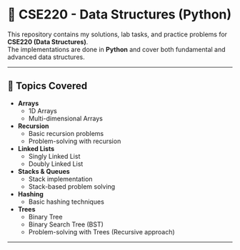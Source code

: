 # 📘 CSE220 - Data Structures (Python)

This repository contains my solutions, lab tasks, and practice problems for **CSE220 (Data Structures)**.  
The implementations are done in **Python** and cover both fundamental and advanced data structures.  

---

## 🚀 Topics Covered

- **Arrays**
  - 1D Arrays
  - Multi-dimensional Arrays
- **Recursion**
  - Basic recursion problems
  - Problem-solving with recursion
- **Linked Lists**
  - Singly Linked List
  - Doubly Linked List
- **Stacks & Queues**
  - Stack implementation
  - Stack-based problem solving
- **Hashing**
  - Basic hashing techniques
- **Trees**
  - Binary Tree
  - Binary Search Tree (BST)
  - Problem-solving with Trees (Recursive approach)

---




